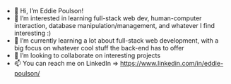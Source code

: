- 👋 Hi, I’m Eddie Poulson! 
- 👀 I’m interested in learning full-stack web dev, human-computer interaction, database manipulation/management, and whatever I find interesting :)
- 🌱 I’m currently learning a lot about full-stack web development, with a big focus on whatever cool stuff the back-end has to offer
- 💞️ I’m looking to collaborate on interesting projects
- 📫 You can reach me on LinkedIn => https://www.linkedin.com/in/eddie-poulson/

<!---
UnitedPuggs/UnitedPuggs is a ✨ special ✨ repository because its `README.md` (this file) appears on your GitHub profile.
You can click the Preview link to take a look at your changes.
--->
